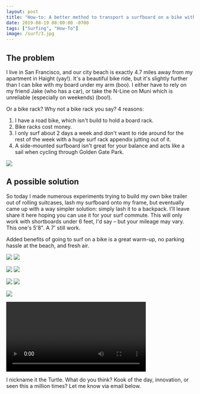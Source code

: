 ```yaml
---
layout: post
title: "How-to: A better method to transport a surfboard on a bike without a rack (Patent NA25396 :P)"
date: 2019-08-19 08:00:00 -0700
tags: ["Surfing", "How-To"]
image: /surf/3.jpg
---
```


## The problem

I live in San Francisco, and our city beach is exactly 4.7 miles away from my apartment in Haight (yay!). It's a beautiful bike ride, but it's slightly further than I can bike with my board under my arm (boo). I either have to rely on my friend Jake (who has a car), or take the N-Line on Muni which is unreliable (especially on weekends) (boo!).

Or a bike rack? Why not a bike rack you say? 4 reasons:

1. I have a road bike, which isn't build to hold a board rack.
2. Bike racks cost money.
3. I only surf about 2 days a week and don't want to ride around for the rest of the week with a huge surf rack appendix jutting out of it.
4. A side-mounted surfboard isn't great for your balance and acts like a sail when cycling through Golden Gate Park.

![](/assets/surf/map.png)

## A possible solution

So today I made numerous experiments trying to build my own bike trailer out of rolling suitcases, lash my surfboard onto my frame, but eventually came up with a way simpler solution: simply lash it to a backpack. I'll leave share it here hoping you can use it for your surf commute. This will only work with shortboards under 6 feet, I'd say – but your mileage may vary. This one's 5'8". A 7' still work.

Added benefits of going to surf on a bike is a great warm-up, no parking hassle at the beach, and fresh air.

![](/assets/surf/1.jpg)
![](/assets/surf/2.jpg)

![](/assets/surf/3.jpg)
![](/assets/surf/4.jpg)

![](/assets/surf/5.jpg)
![](/assets/surf/6.jpg)

![](/assets/surf/7.jpg)

<video controls width="375">
    <source src="/assets/surf/the-turtle-surfboard-on-bike-method-without-a-rack.mov" type="video/mp4">
    Sorry, your browser doesn't support embedded videos.
</video>

I nickname it the Turtle. What do you think? Kook of the day, innovation, or seen this a million times? Let me know via email below.
